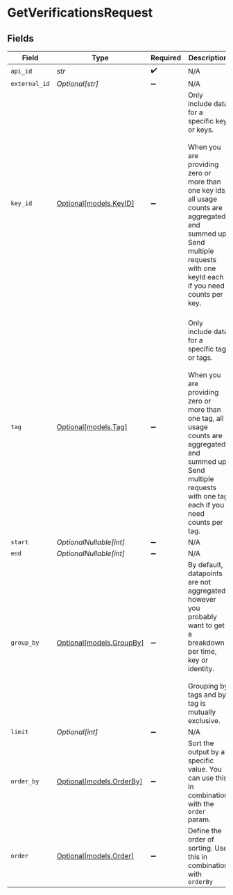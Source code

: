 # GetVerificationsRequest


## Fields

| Field                                                                                                                                                                                                                        | Type                                                                                                                                                                                                                         | Required                                                                                                                                                                                                                     | Description                                                                                                                                                                                                                  | Example                                                                                                                                                                                                                      |
| ---------------------------------------------------------------------------------------------------------------------------------------------------------------------------------------------------------------------------- | ---------------------------------------------------------------------------------------------------------------------------------------------------------------------------------------------------------------------------- | ---------------------------------------------------------------------------------------------------------------------------------------------------------------------------------------------------------------------------- | ---------------------------------------------------------------------------------------------------------------------------------------------------------------------------------------------------------------------------- | ---------------------------------------------------------------------------------------------------------------------------------------------------------------------------------------------------------------------------- |
| `api_id`                                                                                                                                                                                                                     | *str*                                                                                                                                                                                                                        | :heavy_check_mark:                                                                                                                                                                                                           | N/A                                                                                                                                                                                                                          |                                                                                                                                                                                                                              |
| `external_id`                                                                                                                                                                                                                | *Optional[str]*                                                                                                                                                                                                              | :heavy_minus_sign:                                                                                                                                                                                                           | N/A                                                                                                                                                                                                                          |                                                                                                                                                                                                                              |
| `key_id`                                                                                                                                                                                                                     | [Optional[models.KeyID]](../models/keyid.md)                                                                                                                                                                                 | :heavy_minus_sign:                                                                                                                                                                                                           | Only include data for a specific key or keys.<br/><br/>When you are providing zero or more than one key ids, all usage counts are aggregated and summed up. Send multiple requests with one keyId each if you need counts per key.<br/><br/> | [<br/>"key_1234"<br/>]                                                                                                                                                                                                       |
| `tag`                                                                                                                                                                                                                        | [Optional[models.Tag]](../models/tag.md)                                                                                                                                                                                     | :heavy_minus_sign:                                                                                                                                                                                                           | Only include data for a specific tag or tags.<br/><br/>When you are providing zero or more than one tag, all usage counts are aggregated and summed up. Send multiple requests with one tag each if you need counts per tag. | [<br/>"key_1234"<br/>]                                                                                                                                                                                                       |
| `start`                                                                                                                                                                                                                      | *OptionalNullable[int]*                                                                                                                                                                                                      | :heavy_minus_sign:                                                                                                                                                                                                           | N/A                                                                                                                                                                                                                          | 1620000000000                                                                                                                                                                                                                |
| `end`                                                                                                                                                                                                                        | *OptionalNullable[int]*                                                                                                                                                                                                      | :heavy_minus_sign:                                                                                                                                                                                                           | N/A                                                                                                                                                                                                                          | 1620000000000                                                                                                                                                                                                                |
| `group_by`                                                                                                                                                                                                                   | [Optional[models.GroupBy]](../models/groupby.md)                                                                                                                                                                             | :heavy_minus_sign:                                                                                                                                                                                                           | By default, datapoints are not aggregated, however you probably want to get a breakdown per time, key or identity.<br/><br/>Grouping by tags and by tag is mutually exclusive.                                               |                                                                                                                                                                                                                              |
| `limit`                                                                                                                                                                                                                      | *Optional[int]*                                                                                                                                                                                                              | :heavy_minus_sign:                                                                                                                                                                                                           | N/A                                                                                                                                                                                                                          |                                                                                                                                                                                                                              |
| `order_by`                                                                                                                                                                                                                   | [Optional[models.OrderBy]](../models/orderby.md)                                                                                                                                                                             | :heavy_minus_sign:                                                                                                                                                                                                           | Sort the output by a specific value. You can use this in combination with the `order` param.                                                                                                                                 |                                                                                                                                                                                                                              |
| `order`                                                                                                                                                                                                                      | [Optional[models.Order]](../models/order.md)                                                                                                                                                                                 | :heavy_minus_sign:                                                                                                                                                                                                           | Define the order of sorting. Use this in combination with `orderBy`                                                                                                                                                          |                                                                                                                                                                                                                              |